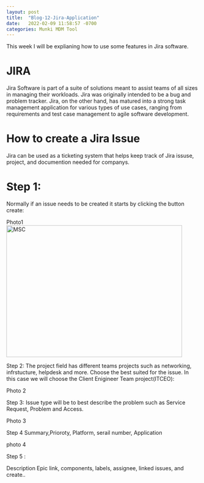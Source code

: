 ```yaml
---
layout: post
title:  "Blog-12-Jira-Application"
date:   2022-02-09 11:58:57 -0700
categories: Munki MDM Tool
---
```


This week I will be explianing how to use some features in Jira software.

<h1>JIRA</h1>
Jira Software is part of a suite of solutions meant to assist teams of all sizes in managing their workloads. Jira was originally intended to be a bug and problem tracker. Jira, on the other hand, has matured into a strong task management application for various types of use cases, ranging from requirements and test case management to agile software development.

<h1>How to create a Jira Issue</h1>
Jira can be used as a ticketing system that helps keep track of Jira issuse, project, and documention needed for companys.

<h1>Step 1:</h1>

Normally if an issue needs to be created it starts by clicking the button create:

Photo1
<img src="http://www.amsys.co.uk/wp-content/uploads/munki-repo.jpg" alt="MSC" width="460" height="345">


Step 2:
The project field has different teams projects such as networking, infrstucture, helpdesk and more. Choose the best suited for the issue. In this case we will choose the Client Enigineer Team project(ITCEO):

Photo 2

Step 3:
Issue type will be to best describe the problem such as Service Request, Problem and Access.

Photo 3

Step 4
Summary,Prioroty, Platform, serail number, Application

photo 4

Step 5 :

Description
Epic link, components, labels, assignee, linked issues, and create..

